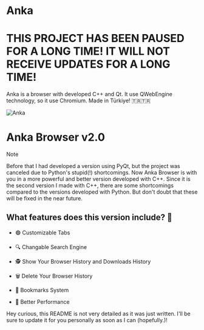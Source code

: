 # Anka 
# **THIS PROJECT HAS BEEN PAUSED FOR A LONG TIME! IT WILL NOT RECEIVE UPDATES FOR A LONG TIME!**
Anka is a browser with developed C++ and Qt. It use QWebEngine technology, so it use Chromium. Made in Türkiye! 🇹🇷🇹🇷

![Anka](.github/docs/img/ankasocialpreview.png)


# Anka Browser v2.0
> [!NOTE]
> Before that I had developed a version using PyQt, but the project was canceled due to Python's stupid(!) shortcomings. Now Anka Browser is with you in a more powerful and better version developed with C++. Since it is the second version I made with C++, there are some shortcomings compared to the versions developed with Python. But don't doubt that these will be fixed in the near future.

## What features does this version include? 🔮
- 🟢 Customizable Tabs
 
- 🔍 Changable Search Engine
  
- 🕵️ Show Your Browser History and Downloads History
  
- 🗑️ Delete Your Browser History
  
- 📑 Bookmarks System
  
- 🚀 Better Performance

Hey curious, this README is not very detailed as it was just written. I'll be sure to update it for you personally as soon as I can (hopefully.)!
